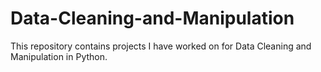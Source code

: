 # Data-Cleaning-and-Manipulation
This repository contains projects I have worked on for Data Cleaning and Manipulation in Python.
